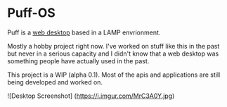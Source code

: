 # Puff-OS

Puff is a [web desktop](https://en.wikipedia.org/wiki/Web_desktop) based in a LAMP envrionment.

Mostly a hobby project right now. I've worked on stuff like this in the past but never in a serious capacity and I didn't know that a web desktop was something people have actually used in the past.

This project is a WIP (alpha 0.1). Most of the apis and applications are still being developed and worked on.

![Desktop Screenshot]
(https://i.imgur.com/MrC3A0Y.jpg)
